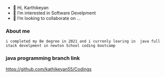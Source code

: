 - 👋 Hi, Karthikeyan
- 👀 I’m interested in Software Develpment
- 💞️ I’m looking to collaborate on ...



### About me
    i completed my Be degree in 2021 and i currenly learing in  java full stack develpment in newton School coding bootcamp
   
### java programming branch link
   https://github.com/kathikeyan55/Codings
